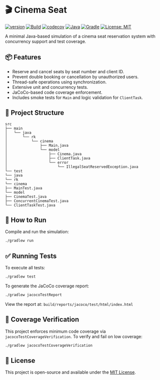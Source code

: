 # 🎬 Cinema Seat

[![version](https://img.shields.io/badge/version-1.1.1-yellow.svg)](https://semver.org)
[![Build](https://github.com/rkociniewski/cinema-seat/actions/workflows/main.yml/badge.svg)](https://github.com/rkociniewski/cinema-seat/actions/workflows/main.yml)
[![codecov](https://codecov.io/gh/rkociniewski/cinema-seat/branch/main/graph/badge.svg)](https://codecov.io/gh/rkociniewski/cinema-seat)
[![Java](https://img.shields.io/badge/JDK-25-white?logo=openjdk)](https://www.java.com/)
[![Gradle](https://img.shields.io/badge/Gradle-9.10-blue?logo=gradle)](https://gradle.org/)
[![License: MIT](https://img.shields.io/badge/License-MIT-greem.svg)](https://opensource.org/licenses/MIT)

A minimal Java-based simulation of a cinema seat reservation system with concurrency support and test coverage.

## 📦 Features

- Reserve and cancel seats by seat number and client ID.
- Prevent double booking or cancellation by unauthorized users.
- Thread-safe operations using synchronization.
- Extensive unit and concurrency tests.
- JaCoCo-based code coverage enforcement.
- Includes smoke tests for `Main` and logic validation for `ClientTask`.

## 📁 Project Structure

```
src
├── main
│   └── java
│       └── rk
│           └── cinema
│               ├── Main.java
│               └── model
│                   ├── Cinema.java
│                   ├── ClientTask.java
│                   └── error
│                       └── IllegalSeatReservedException.java
└── test
└── java
└── rk
└── cinema
├── MainTest.java
└── model
├── CinemaTest.java
├── ConcurrentCinemaTest.java
└── ClientTaskTest.java

````

## 🚀 How to Run

Compile and run the simulation:

```bash
./gradlew run
````

## ✅ Running Tests

To execute all tests:

```bash
./gradlew test
```

To generate the JaCoCo coverage report:

```bash
./gradlew jacocoTestReport
```

View the report at:
`build/reports/jacoco/test/html/index.html`

## 🧪 Coverage Verification

This project enforces minimum code coverage via `jacocoTestCoverageVerification`.
To verify and fail on low coverage:

```bash
./gradlew jacocoTestCoverageVerification
```

## 📜 License

This project is open-source and available under the [MIT License](https://opensource.org/licenses/MIT).
